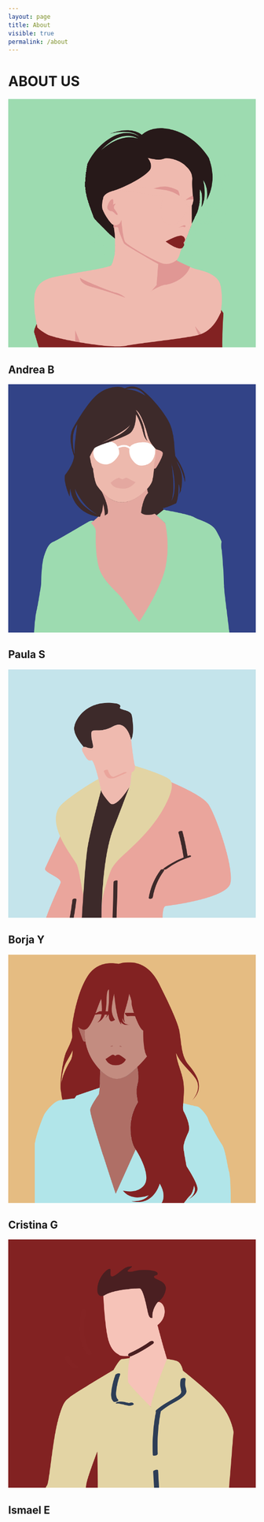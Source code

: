 ```yaml
---
layout: page
title: About
visible: true
permalink: /about
---
```


<div>
	<div class="centered-title">
		<h1>ABOUT US</h1>
	</div>
	<div class="about-flex-container">
		<div class="about-row">
			<img src="/assets/about/andrea.png">
			<h2>Andrea B</h2>
		</div>
		<div class="about-row">
			<img src="/assets/about/paula.png">
			<h2>Paula S</h2>
		</div>
		<div class="about-row">
			<img src="/assets/about/borja.png">
			<h2>Borja Y</h2>
		</div>
		<div class="about-row">
			<img src="/assets/about/cristina.png">
			<h2>Cristina G</h2>
		</div>
		<div class="about-row">
			<img src="/assets/about/ismael.png">
			<h2>Ismael E</h2>
		</div>
	</div>
</div>




